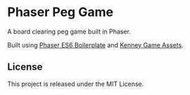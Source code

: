 # Phaser Peg Game

A board clearing peg game built in Phaser.

Built using [Phaser ES6 Boilerplate](https://github.com/belohlavek/phaser-es6-boilerplate) and [Kenney Game Assets](http://kenney.nl/assets).

## License

This project is released under the MIT License.
